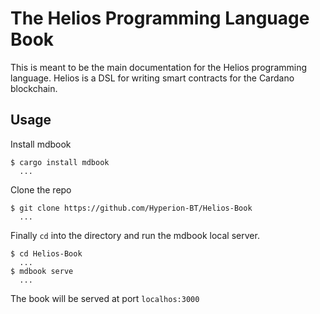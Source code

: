# The Helios Programming Language Book

This is meant to be the main documentation for the Helios programming language.
Helios is a DSL for writing smart contracts for the Cardano blockchain.

## Usage

Install mdbook

```shell
$ cargo install mdbook
  ...
```

Clone the repo

```shell
$ git clone https://github.com/Hyperion-BT/Helios-Book
  ...
```

Finally `cd` into the directory and run the mdbook local server.

```shell
$ cd Helios-Book
  ...
$ mdbook serve
  ...
```

The book will be served at port `localhos:3000`
